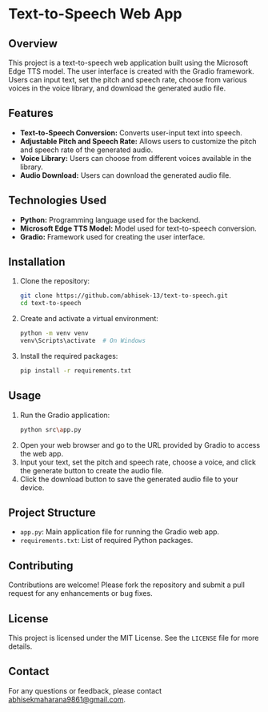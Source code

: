 # Text-to-Speech Web App

## Overview
This project is a text-to-speech web application built using the Microsoft Edge TTS model. The user interface is created with the Gradio framework. Users can input text, set the pitch and speech rate, choose from various voices in the voice library, and download the generated audio file.

## Features
- **Text-to-Speech Conversion:** Converts user-input text into speech.
- **Adjustable Pitch and Speech Rate:** Allows users to customize the pitch and speech rate of the generated audio.
- **Voice Library:** Users can choose from different voices available in the library.
- **Audio Download:** Users can download the generated audio file.

## Technologies Used
- **Python:** Programming language used for the backend.
- **Microsoft Edge TTS Model:** Model used for text-to-speech conversion.
- **Gradio:** Framework used for creating the user interface.

## Installation
1. Clone the repository:
    ```bash
    git clone https://github.com/abhisek-13/text-to-speech.git
    cd text-to-speech

    ```
2. Create and activate a virtual environment:
    ```bash
    python -m venv venv
    venv\Scripts\activate  # On Windows
    ```
3. Install the required packages:
    ```bash
    pip install -r requirements.txt
    ```

## Usage
1. Run the Gradio application:
    ```bash
    python src\app.py
    ```
2. Open your web browser and go to the URL provided by Gradio to access the web app.
3. Input your text, set the pitch and speech rate, choose a voice, and click the generate button to create the audio file.
4. Click the download button to save the generated audio file to your device.

## Project Structure
- `app.py`: Main application file for running the Gradio web app.
- `requirements.txt`: List of required Python packages.

## Contributing
Contributions are welcome! Please fork the repository and submit a pull request for any enhancements or bug fixes.

## License
This project is licensed under the MIT License. See the `LICENSE` file for more details.

## Contact
For any questions or feedback, please contact [abhisekmaharana9861@gmail.com](abhisekmaharana9861@gmail.com).
